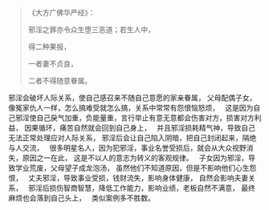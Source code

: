 > 《大方广佛华严经》：
> 
> 邪淫之罪亦令众生堕三恶道；若生人中，
> 
> 得二种果报，
> 
> 一者妻不贞良，
> 
> 二者不得随意眷属。

邪淫会破坏人际关系，使自己感召来不随自己意愿的家亲眷属，
父母配偶子女，像冤家仇人一样，怎么搞难受就怎么搞，关系中常常有怨恨恼怒烦，
&nbsp;
这是因为自己邪淫使自己戾气加重，负能量重，言行举止有意无意都会伤害对方，损害对方利益，
因果循环，痛苦自然就会回到自己身上，
&nbsp;
并且邪淫损耗精气神，导致自己无法正常处理应对人际关系，
邪淫后会让自己陷入阴暗，把自己封闭起来，隔绝与人交流，
&nbsp;
很多明星名人，因为犯邪淫，事业名誉受损后，就会从大众视野消失，原因之一在此，
这是不以人的意志为转义的客观规律。
&nbsp;
子女因为邪淫，导致学业荒废，父母望子成龙泡汤，
虽然他们不知道原因，但是不影响他们心生怨恨，
&nbsp;
丈夫邪淫，导致事业受损，钱财流失，影响身体健康，
自然会影响夫妻关系，
&nbsp;
邪淫后损伤智商智慧，降低工作能力，影响业绩，老板自然不满意，
最终麻烦也会落到自己头上，
&nbsp;
类似案例多不胜数。

